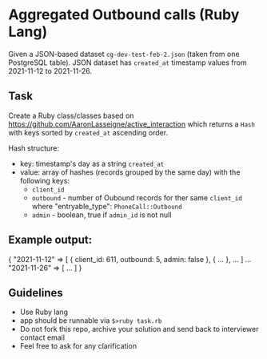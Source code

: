 # Aggregated Outbound calls (Ruby Lang)

Given a JSON-based dataset `cg-dev-test-feb-2.json` (taken from one PostgreSQL table).
JSON dataset has `created_at` timestamp values from 2021-11-12 to 2021-11-26.

## Task

Create a Ruby class/classes based on https://github.com/AaronLasseigne/active_interaction
which returns a `Hash` with keys sorted by `created_at` ascending order.

Hash structure:
- key: timestamp's day as a string `created_at`
- value: array of hashes (records grouped by the same day) with the following keys:
  - `client_id`
  - `outbound` - number of Oubound records for ther same `client_id` where "entryable_type": `PhoneCall::Outbound`
  - `admin` - boolean, true if `admin_id` is not null

## Example output:

{
    "2021-11-12" => [
        {
            client_id: 611,
            outbound: 5,
            admin: false
        },
        {
            ...
        },
        ...
    ]
    ...    
    "2021-11-26" => [
        ...
    ]
}

## Guidelines

* Use Ruby lang
* app should be runnable via `$>ruby task.rb`
* Do not fork this repo, archive your solution and send back to interviewer contact email
* Feel free to ask for any clarification